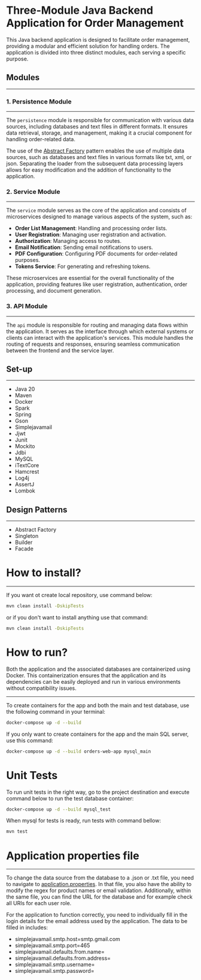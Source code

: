 # Three-Module Java Backend Application for Order Management

This Java backend application is designed to facilitate order management, providing a modular and efficient solution for handling orders. The application is divided into three distinct modules, each serving a specific purpose.

## Modules
________________________________________________________________________________________________________________________
### 1. Persistence Module
________________________________________________________________________________________________________________________
The `persistence` module is responsible for communication with various data sources, including databases and text files in different formats. It ensures data retrieval, storage, and management, making it a crucial component for handling order-related data.

The use of the [Abstract Factory](persistence/src/main/java/com/app/data/reader) pattern enables the use of multiple data sources, such as databases and text files in various formats like txt, xml, or json. Separating the loader from the subsequent data processing layers allows for easy modification and the addition of functionality to the application.

### 2. Service Module
________________________________________________________________________________________________________________________
The `service` module serves as the core of the application and consists of microservices designed to manage various aspects of the system, such as:

- **Order List Management**: Handling and processing order lists.
- **User Registration**: Managing user registration and activation.
- **Authorization**: Managing access to routes.
- **Email Notification**: Sending email notifications to users.
- **PDF Configuration**: Configuring PDF documents for order-related purposes.
- **Tokens Service**: For generating and refreshing tokens.

These microservices are essential for the overall functionality of the application, providing features like user registration, authentication, order processing, and document generation.

### 3. API Module
________________________________________________________________________________________________________________________
The `api` module is responsible for routing and managing data flows within the application. It serves as the interface through which external systems or clients can interact with the application's services. This module handles the routing of requests and responses, ensuring seamless communication between the frontend and the service layer.


## Set-up
________________________________________________________________________________________________________________________
* Java 20
* Maven
* Docker
* Spark
* Spring
* Gson
* Simplejavamail
* Jjwt
* Junit
* Mockito
* Jdbi
* MySQL
* iTextCore
* Hamcrest
* Log4j
* AssertJ
* Lombok

## Design Patterns
________________________________________________________________________________________________________________________
* Abstract Factory
* Singleton
* Builder
* Facade

# How to install?
________________________________________________________________________________________________________________________
If you want ot create local repository, use command below:
```bash
mvn clean install -DskipTests
```
or if you don't want to install anything use that command:
```bash
mvn clean install -DskipTests
```


# How to run?
Both the application and the associated databases are containerized using Docker.
This containerization ensures that the application and its dependencies can be easily deployed and run in various environments without compatibility issues.


-------------------------------------------------------------------------------------------------------------------------
To create containers for the app and both the main and test database, use the following command in your terminal:
```bash
docker-compose up -d --build
```
If you only want to create containers for the app and the main SQL server, use this command:
```bash
docker-compose up -d --build orders-web-app mysql_main
```

# Unit Tests
To run unit tests in the right way, go to the project destination and execute command below to run the test database container:
```bash
docker-compose up -d --build mysql_test
```
When mysql for tests is ready, run tests with command bellow:
```bash
mvn test
```

# Application properties file

--------------------------------------------------------------------------------------------------------------------------------------
To change the data source from the database to a .json or .txt file, you need to navigate to 
[application.properties](api/src/main/resources/application.properties). In that file, 
you also have the ability to modify the regex for product names or email validation. 
Additionally, within the same file, you can find the URL for the database and for example check all URIs for each user role.

For the application to function correctly, you need to individually fill in the login details for the email address used by the application. The data to be filled in includes:
- simplejavamail.smtp.host=smtp.gmail.com
- simplejavamail.smtp.port=465
- simplejavamail.defaults.from.name=
- simplejavamail.defaults.from.address=
- simplejavamail.smtp.username=
- simplejavamail.smtp.password=